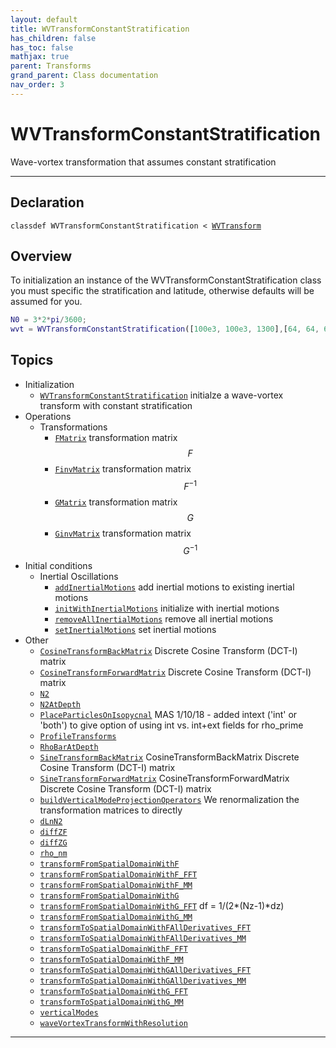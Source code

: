```yaml
---
layout: default
title: WVTransformConstantStratification
has_children: false
has_toc: false
mathjax: true
parent: Transforms
grand_parent: Class documentation
nav_order: 3
---
```


#  WVTransformConstantStratification

Wave-vortex transformation that assumes constant stratification


---

## Declaration

<div class="language-matlab highlighter-rouge"><div class="highlight"><pre class="highlight"><code>classdef WVTransformConstantStratification < <a href="/classes/wvtransform/" title="WVTransform">WVTransform</a></code></pre></div></div>

## Overview
 
  To initialization an instance of the
  WVTransformConstantStratification class you must specific the
  stratification and latitude, otherwise defaults will be assumed for
  you.
  
  ```matlab
  N0 = 3*2*pi/3600;
  wvt = WVTransformConstantStratification([100e3, 100e3, 1300],[64, 64, 65], NN0=N0,latitude=30);
  ```
 
   
  


## Topics
+ Initialization
  + [`WVTransformConstantStratification`](/classes/transforms/wvtransformconstantstratification/wvtransformconstantstratification.html) initialze a wave-vortex transform with constant stratification
+ Operations
  + Transformations
    + [`FMatrix`](/classes/transforms/wvtransformconstantstratification/fmatrix.html) transformation matrix $$F$$
    + [`FinvMatrix`](/classes/transforms/wvtransformconstantstratification/finvmatrix.html) transformation matrix $$F^{-1}$$
    + [`GMatrix`](/classes/transforms/wvtransformconstantstratification/gmatrix.html) transformation matrix $$G$$
    + [`GinvMatrix`](/classes/transforms/wvtransformconstantstratification/ginvmatrix.html) transformation matrix $$G^{-1}$$
+ Initial conditions
  + Inertial Oscillations
    + [`addInertialMotions`](/classes/transforms/wvtransformconstantstratification/addinertialmotions.html) add inertial motions to existing inertial motions
    + [`initWithInertialMotions`](/classes/transforms/wvtransformconstantstratification/initwithinertialmotions.html) initialize with inertial motions
    + [`removeAllInertialMotions`](/classes/transforms/wvtransformconstantstratification/removeallinertialmotions.html) remove all inertial motions
    + [`setInertialMotions`](/classes/transforms/wvtransformconstantstratification/setinertialmotions.html) set inertial motions
+ Other
  + [`CosineTransformBackMatrix`](/classes/transforms/wvtransformconstantstratification/cosinetransformbackmatrix.html) Discrete Cosine Transform (DCT-I) matrix
  + [`CosineTransformForwardMatrix`](/classes/transforms/wvtransformconstantstratification/cosinetransformforwardmatrix.html) Discrete Cosine Transform (DCT-I) matrix
  + [`N2`](/classes/transforms/wvtransformconstantstratification/n2.html) 
  + [`N2AtDepth`](/classes/transforms/wvtransformconstantstratification/n2atdepth.html) 
  + [`PlaceParticlesOnIsopycnal`](/classes/transforms/wvtransformconstantstratification/placeparticlesonisopycnal.html) MAS 1/10/18 - added intext ('int' or 'both') to give option of using int vs. int+ext fields for rho_prime
  + [`ProfileTransforms`](/classes/transforms/wvtransformconstantstratification/profiletransforms.html) 
  + [`RhoBarAtDepth`](/classes/transforms/wvtransformconstantstratification/rhobaratdepth.html) 
  + [`SineTransformBackMatrix`](/classes/transforms/wvtransformconstantstratification/sinetransformbackmatrix.html) CosineTransformBackMatrix  Discrete Cosine Transform (DCT-I) matrix
  + [`SineTransformForwardMatrix`](/classes/transforms/wvtransformconstantstratification/sinetransformforwardmatrix.html) CosineTransformForwardMatrix  Discrete Cosine Transform (DCT-I) matrix
  + [`buildVerticalModeProjectionOperators`](/classes/transforms/wvtransformconstantstratification/buildverticalmodeprojectionoperators.html) We renormalization the transformation matrices to directly
  + [`dLnN2`](/classes/transforms/wvtransformconstantstratification/dlnn2.html) 
  + [`diffZF`](/classes/transforms/wvtransformconstantstratification/diffzf.html) 
  + [`diffZG`](/classes/transforms/wvtransformconstantstratification/diffzg.html) 
  + [`rho_nm`](/classes/transforms/wvtransformconstantstratification/rho_nm.html) 
  + [`transformFromSpatialDomainWithF`](/classes/transforms/wvtransformconstantstratification/transformfromspatialdomainwithf.html) 
  + [`transformFromSpatialDomainWithF_FFT`](/classes/transforms/wvtransformconstantstratification/transformfromspatialdomainwithf_fft.html) 
  + [`transformFromSpatialDomainWithF_MM`](/classes/transforms/wvtransformconstantstratification/transformfromspatialdomainwithf_mm.html) 
  + [`transformFromSpatialDomainWithG`](/classes/transforms/wvtransformconstantstratification/transformfromspatialdomainwithg.html) 
  + [`transformFromSpatialDomainWithG_FFT`](/classes/transforms/wvtransformconstantstratification/transformfromspatialdomainwithg_fft.html) df = 1/(2*(Nz-1)*dz)
  + [`transformFromSpatialDomainWithG_MM`](/classes/transforms/wvtransformconstantstratification/transformfromspatialdomainwithg_mm.html) 
  + [`transformToSpatialDomainWithFAllDerivatives_FFT`](/classes/transforms/wvtransformconstantstratification/transformtospatialdomainwithfallderivatives_fft.html) 
  + [`transformToSpatialDomainWithFAllDerivatives_MM`](/classes/transforms/wvtransformconstantstratification/transformtospatialdomainwithfallderivatives_mm.html) 
  + [`transformToSpatialDomainWithF_FFT`](/classes/transforms/wvtransformconstantstratification/transformtospatialdomainwithf_fft.html) 
  + [`transformToSpatialDomainWithF_MM`](/classes/transforms/wvtransformconstantstratification/transformtospatialdomainwithf_mm.html) 
  + [`transformToSpatialDomainWithGAllDerivatives_FFT`](/classes/transforms/wvtransformconstantstratification/transformtospatialdomainwithgallderivatives_fft.html) 
  + [`transformToSpatialDomainWithGAllDerivatives_MM`](/classes/transforms/wvtransformconstantstratification/transformtospatialdomainwithgallderivatives_mm.html) 
  + [`transformToSpatialDomainWithG_FFT`](/classes/transforms/wvtransformconstantstratification/transformtospatialdomainwithg_fft.html) 
  + [`transformToSpatialDomainWithG_MM`](/classes/transforms/wvtransformconstantstratification/transformtospatialdomainwithg_mm.html) 
  + [`verticalModes`](/classes/transforms/wvtransformconstantstratification/verticalmodes.html) 
  + [`waveVortexTransformWithResolution`](/classes/transforms/wvtransformconstantstratification/wavevortextransformwithresolution.html) 


---